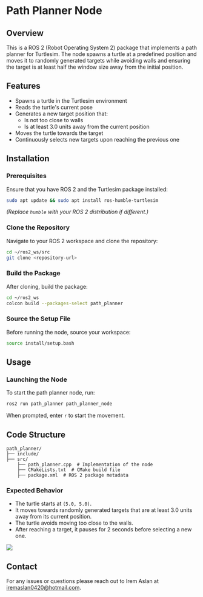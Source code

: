 
# Path Planner Node

## Overview
This is a ROS 2 (Robot Operating System 2) package that implements a path planner for Turtlesim. The node spawns a turtle at a predefined position and moves it to randomly generated targets while avoiding walls and ensuring the target is at least half the window size away from the initial position.

## Features
- Spawns a turtle in the Turtlesim environment
- Reads the turtle's current pose
- Generates a new target position that:
  - Is not too close to walls
  - Is at least 3.0 units away from the current position
- Moves the turtle towards the target
- Continuously selects new targets upon reaching the previous one

## Installation
### Prerequisites
Ensure that you have ROS 2 and the Turtlesim package installed:
```bash
sudo apt update && sudo apt install ros-humble-turtlesim
```
*(Replace `humble` with your ROS 2 distribution if different.)*

### Clone the Repository
Navigate to your ROS 2 workspace and clone the repository:
```bash
cd ~/ros2_ws/src
git clone <repository-url>
```

### Build the Package
After cloning, build the package:
```bash
cd ~/ros2_ws
colcon build --packages-select path_planner
```

### Source the Setup File
Before running the node, source your workspace:
```bash
source install/setup.bash
```

## Usage
### Launching the Node
To start the path planner node, run:
```bash
ros2 run path_planner path_planner_node
```
When prompted, enter `r` to start the movement.


## Code Structure
```
path_planner/
├── include/
├── src/
    ├── path_planner.cpp  # Implementation of the node
    ├── CMakeLists.txt  # CMake build file
    ├── package.xml  # ROS 2 package metadata

```


### Expected Behavior
- The turtle starts at `(5.0, 5.0)`.
- It moves towards randomly generated targets that are at least 3.0 units away from its current position.
- The turtle avoids moving too close to the walls.
- After reaching a target, it pauses for 2 seconds before selecting a new one.

 ![](https://github.com/user-attachments/assets/0e30a518-1146-4768-a210-82d05191a4a1)
 



## Contact
For any issues or questions please reach out to Irem Aslan at iremaslan0420@hotmail.com.
